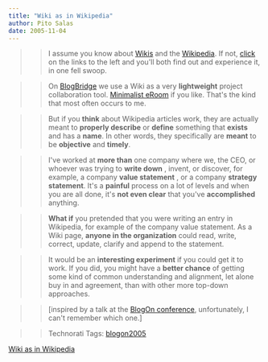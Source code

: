 ```yaml
---
title: "Wiki as in Wikipedia"
author: Pito Salas
date: 2005-11-04
---
```



>>

>> I assume you know about [Wikis](<http://en.wikipedia.org/wiki/Wiki>) and
the [Wikipedia](<http://www.wikipedia.org/>). If not,
[click](<http://en.wikipedia.org/wiki/Wikipedia>) on the links to the left and
you'll both find out and experience it, in one fell swoop.

>>

>> On [BlogBridge](<http://www.blogbridge.com/>) we use a Wiki as a very
**lightweight** project collaboration tool. [Minimalist
eRoom](<http://www.documentum.com/eroom/>) if you like. That's the kind that
most often occurs to me.

>>

>> But if you **think** about Wikipedia articles work, they are actually meant
to **properly describe** or **define** something that **exists** and has a
**name**. In other words, they specifically are **meant** to be **objective**
and **timely**.

>>

>> I've worked at **more than** one company where we, the CEO, or whoever was
trying to **write down** , invent, or discover, for example, a company **value
statement** , or a company **strategy statement**. It's a **painful** process
on a lot of levels and when you are all done, it's **not even clear** that
you've **accomplished** anything.

>>

>> **What if** you pretended that you were writing an entry in Wikipedia, for
example of the company value statement. As a Wiki page, **anyone in the
organization** could read, write, correct, update, clarify and append to the
statement.

>>

>> It would be an **interesting experiment** if you could get it to work. If
you did, you might have a **better chance** of getting some kind of common
understanding and alignment, let alone buy in and agreement, than with other
more top-down approaches.

>>

>> [inspired by a talk at the [BlogOn
conference](<http://www.blogonevent.com/blogon2005/>), unfortunately, I can't
remember which one.]

>>

>> Technorati Tags: [blogon2005](<http://www.technorati.com/tag/blogon2005>)


[Wiki as in Wikipedia](None)
